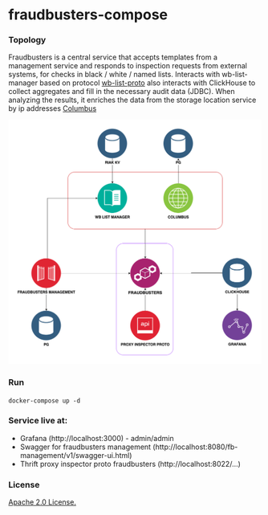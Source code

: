 # fraudbusters-compose

### Topology

Fraudbusters is a central service that accepts templates from a management service and
responds to inspection requests from external systems, for checks in black / white / named lists.
Interacts with wb-list-manager based on protocol
[wb-list-proto](https://github.com/rbkmoney/wb-list-proto/blob/master/proto/wb_list.thrift)
also interacts with ClickHouse to collect aggregates and fill in the necessary audit data (JDBC).
When analyzing the results, it enriches the data from the storage location service by ip addresses
[Columbus](https://github.com/rbkmoney/damsel/blob/master/proto/geo_ip.thrift)

![alt text](images/fb_scheme.png)

### Run

```docker-compose up -d```

### Service live at:

 - Grafana (http://localhost:3000) - admin/admin
 - Swagger for fraudbusters management (http://localhost:8080/fb-management/v1/swagger-ui.html)
 - Thrift proxy inspector proto fraudbusters (http://localhost:8022/...)

### License
[Apache 2.0 License.](/LICENSE)

